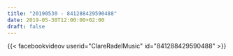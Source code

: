 ```yaml
---
title: "20190530 - 841288429590488"
date: 2019-05-30T12:00:00+02:00
draft: false
---
```


{{< facebookvideov userid="ClareRadelMusic" id="841288429590488" >}}
